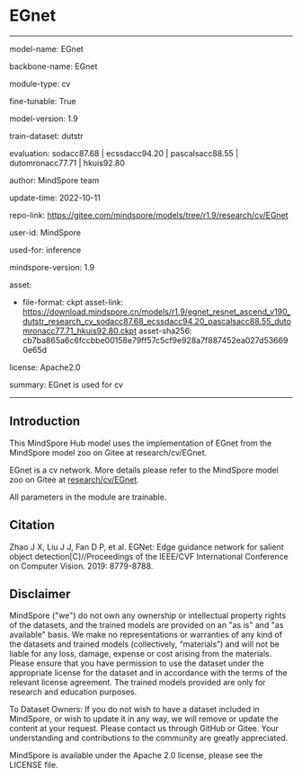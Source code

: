 # EGnet

---

model-name: EGnet

backbone-name: EGnet

module-type: cv

fine-tunable: True

model-version: 1.9

train-dataset: dutstr

evaluation: sodacc87.68 | ecssdacc94.20 | pascalsacc88.55 | dutomronacc77.71 | hkuis92.80

author: MindSpore team

update-time: 2022-10-11

repo-link: <https://gitee.com/mindspore/models/tree/r1.9/research/cv/EGnet>

user-id: MindSpore

used-for: inference

mindspore-version: 1.9

asset:

-
    file-format: ckpt
    asset-link: <https://download.mindspore.cn/models/r1.9/egnet_resnet_ascend_v190_dutstr_research_cv_sodacc87.68_ecssdacc94.20_pascalsacc88.55_dutomronacc77.71_hkuis92.80.ckpt>
    asset-sha256: cb7ba865a6c6fccbbe00158e79ff57c5cf9e928a7f887452ea027d536690e65d

license: Apache2.0

summary: EGnet is used for cv

---

## Introduction

This MindSpore Hub model uses the implementation of EGnet from the MindSpore model zoo on Gitee at research/cv/EGnet.

EGnet is a cv network. More details please refer to the MindSpore model zoo on Gitee at [research/cv/EGnet](https://gitee.com/mindspore/models/blob/r1.9/research/cv/EGnet/README_CN.md).

All parameters in the module are trainable.

## Citation

Zhao J X, Liu J J, Fan D P, et al. EGNet: Edge guidance network for salient object detection[C]//Proceedings of the IEEE/CVF International Conference on Computer Vision. 2019: 8779-8788.

## Disclaimer

MindSpore ("we") do not own any ownership or intellectual property rights of the datasets, and the trained models are provided on an "as is" and "as available" basis. We make no representations or warranties of any kind of the datasets and trained models (collectively, “materials”) and will not be liable for any loss, damage, expense or cost arising from the materials. Please ensure that you have permission to use the dataset under the appropriate license for the dataset and in accordance with the terms of the relevant license agreement. The trained models provided are only for research and education purposes.

To Dataset Owners: If you do not wish to have a dataset included in MindSpore, or wish to update it in any way, we will remove or update the content at your request. Please contact us through GitHub or Gitee. Your understanding and contributions to the community are greatly appreciated.

MindSpore is available under the Apache 2.0 license, please see the LICENSE file.
